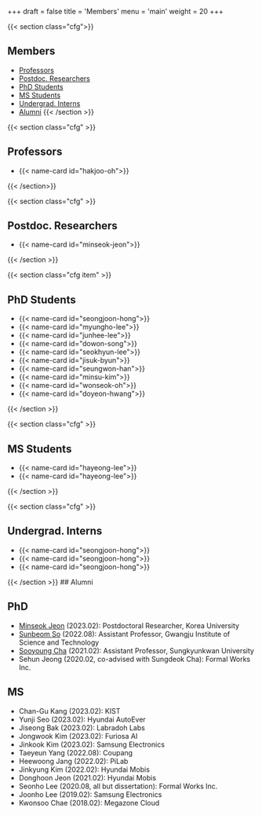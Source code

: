 +++
draft = false
title = 'Members'
menu = 'main'
weight = 20
+++

{{< section class="cfg">}}

## Members
- [Professors](#professors)
- [Postdoc. Researchers](#postdoc-researchers)
- [PhD Students](#phd-students)
- [MS Students](#ms-students)
- [Undergrad. Interns](#undergrad-interns)
- [Alumni](#alumni)
{{< /section >}}


{{< section class="cfg" >}}
## Professors 
<ul>
  <li> {{< name-card id="hakjoo-oh">}}
</ul>
{{< /section>}}

{{< section class="cfg" >}}
## Postdoc. Researchers
<ul>
  <li> {{< name-card id="minseok-jeon">}}
</ul>

{{< /section >}}

{{< section class="cfg item" >}}

## PhD Students
<ul class="item">
  <li> {{< name-card id="seongjoon-hong">}}
  <li> {{< name-card id="myungho-lee">}}
  <li> {{< name-card id="junhee-lee">}}
  <li> {{< name-card id="dowon-song">}}
  <li> {{< name-card id="seokhyun-lee">}}
  <li> {{< name-card id="jisuk-byun">}}
  <li> {{< name-card id="seungwon-han">}}
  <li> {{< name-card id="minsu-kim">}}
  <li> {{< name-card id="wonseok-oh">}}
  <li> {{< name-card id="doyeon-hwang">}}
</ul>
{{< /section >}}

{{< section class="cfg" >}}

## MS Students
<ul class="item">
  <li> {{< name-card id="hayeong-lee">}}
  <li> {{< name-card id="hayeong-lee">}}
</ul>

{{< /section >}}

{{< section class="cfg" >}}
## Undergrad. Interns
<ul class="item">
  <li> {{< name-card id="seongjoon-hong">}}
  <li> {{< name-card id="seongjoon-hong">}}
  <li> {{< name-card id="seongjoon-hong">}}
</ul>
{{< /section >}}
## Alumni

## PhD
- [Minseok Jeon](https://minseokjgit.github.io/) (2023.02): Postdoctoral Researcher, Korea University
- [Sunbeom So](https://sites.google.com/site/sunbeomsoprl/) (2022.08): Assistant Professor, Gwangju Institute of Science and Technology
- [Sooyoung Cha](https://sites.google.com/view/sooyoungcha/) (2021.02): Assistant Professor, Sungkyunkwan University
- Sehun Jeong (2020.02, co-advised with Sungdeok Cha): Formal Works Inc.

## MS
- Chan-Gu Kang (2023.02): KIST
- Yunji Seo (2023.02): Hyundai AutoEver
- Jiseong Bak (2023.02): Labradoh Labs
- Jongwook Kim (2023.02): Furiosa AI
- Jinkook Kim (2023.02): Samsung Electronics
- Taeyeun Yang (2022.08): Coupang
- Heewoong Jang (2022.02): PiLab
- Jinkyung Kim (2022.02): Hyundai Mobis
- Donghoon Jeon (2021.02): Hyundai Mobis
- Seonho Lee (2020.08, all but dissertation): Formal Works Inc.
- Joonho Lee (2019.02): Samsung Electronics
- Kwonsoo Chae (2018.02): Megazone Cloud
